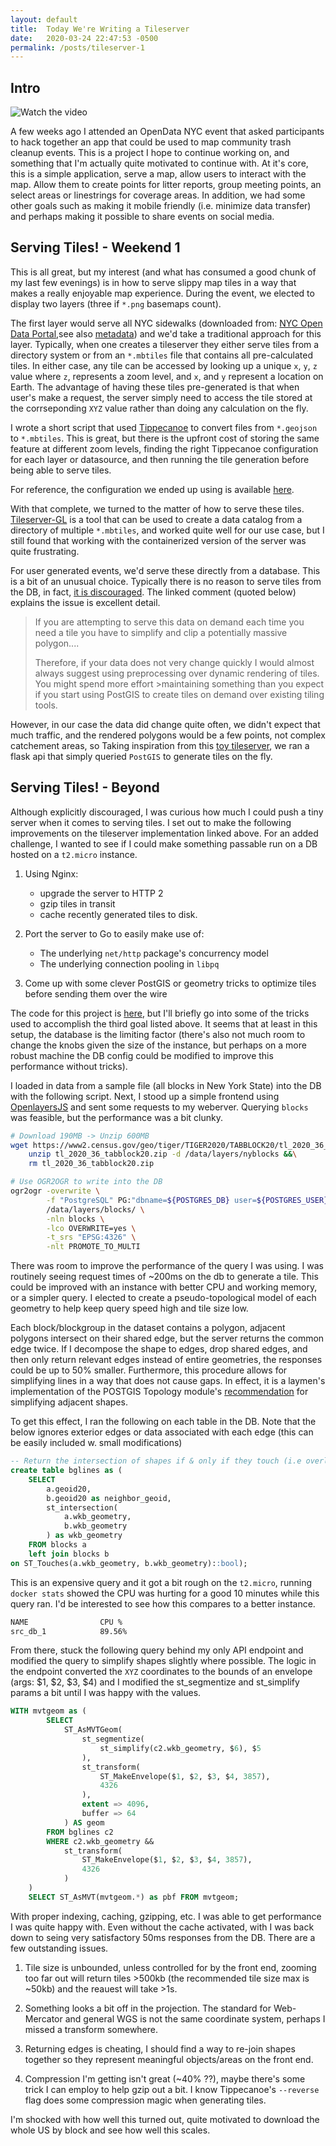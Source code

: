 ```yaml
---
layout: default
title:  Today We're Writing a Tileserver
date:   2020-03-24 22:47:53 -0500
permalink: /posts/tileserver-1
---
```



## Intro

![Watch the video](https://i.gyazo.com/21ba6028e901123ac3b5257b2a78a691.gif)

A few weeks ago I attended an OpenData NYC event that asked participants to hack together an app that could be used to map community trash cleanup events. This is a project I hope to continue working on, and something that I'm actually quite motivated to continue with. At it's core, this is a simple application, serve a map, allow users to interact with the map. Allow them to create points for litter reports, group meeting points, an select areas or linestrings for coverage areas. In addition, we had some other goals such as making it mobile friendly (i.e. minimize data transfer) and perhaps making it possible to share events on social media.

## Serving Tiles! - Weekend 1

This is all great, but my interest (and what has consumed a good chunk of my last few evenings) is in how to serve slippy map tiles in a way that makes a really enjoyable map experience. During the event, we elected to display two layers (three if `*.png` basemaps count).

The first layer would serve all NYC sidewalks (downloaded from: [NYC Open Data Portal](https://data.cityofnewyork.us/City-Government/NYC-Street-Centerline-CSCL-/exjm-f27b),see also [metadata](https://github.com/CityOfNewYork/nyc-geo-metadata/blob/master/Metadata/Metadata_StreetCenterline.md)) and we'd take a traditional approach for this layer. Typically, when one creates a tileserver they either serve tiles from a directory system or from an `*.mbtiles` file that contains all pre-calculated tiles. In either case, any tile can be accessed by looking up a unique `x`, `y`, `z` value where `z`, represents a zoom level, and `x`, and `y` represent a location on Earth. The advantage of having these tiles pre-generated is that when user's make a request, the server simply need to access the tile stored at the corrseponding `XYZ` value rather than doing any calculation on the fly.

I wrote a short script that used [Tippecanoe](https://github.com/mapbox/tippecanoe) to convert files from `*.geojson` to `*.mbtiles`. This is great, but there is the upfront cost of storing the same feature at different zoom levels, finding the right Tippecanoe configuration for each layer or datasource, and then running the tile generation before being able to serve tiles.

For reference, the configuration we ended up using is available [here](https://github.com/Litter-Coalition/Litter-Coalition/blob/fix/tippecanoe/geo_dataproc/dataproc.sh#L29).

With that complete, we turned to the matter of how to serve these tiles. [Tileserver-GL](https://github.com/maptiler/tileserver-gl) is a tool that can be used to create a data catalog from a directory of multiple `*.mbtiles`, and worked quite well for our use case, but I still found that working with the containerized version of the server was quite frustrating.

For user generated events, we'd serve these directly from a database. This is a bit of an unusual choice. Typically there is no reason to serve tiles from the DB, in fact, [it is discouraged](https://news.ycombinator.com/item?id=21938455). The linked comment (quoted below) explains the issue is excellent detail.

>If you are attempting to serve this data on demand each time you need a tile you have to simplify and clip a potentially massive polygon....
>
>Therefore, if your data does not very change quickly I would almost always suggest using preprocessing over dynamic rendering of tiles. You might spend more effort >maintaining something than you expect if you start using PostGIS to create tiles on demand over existing tiling tools.
>

However, in our case the data did change quite often, we didn't expect that much traffic, and the rendered polygons would be a few points, not complex catchement areas, so Taking inspiration from this [toy tileserver](https://blog.crunchydata.com/blog/dynamic-vector-tiles-from-postgis), we ran a flask api that simply queried `PostGIS` to generate tiles on the fly.

## Serving Tiles! - Beyond

Although explicitly discouraged, I was curious how much I could push a tiny server when it comes to serving tiles. I set out to make the following improvements on the tileserver implementation linked above. For an added challenge, I wanted to see if I could make something passable run on a DB hosted on a `t2.micro` instance.

1. Using Nginx:
   - upgrade the server to HTTP 2
   - gzip tiles in transit
   - cache recently generated tiles to disk.
  
2. Port the server to Go to easily make use of:
   - The underlying `net/http` package's concurrency model
   - The underlying connection pooling in `libpq`

3. Come up with some clever PostGIS or geometry tricks to optimize tiles before sending them over the wire

The code for this project is [here](), but I'll briefly go into some of the tricks used to accomplish the third goal listed above. It seems that at least in this setup, the database is the limiting factor (there's also not much room to change the knobs given the size of the instance, but perhaps on a more robust machine the DB config could be modified to improve this performance without tricks).

I loaded in data from a sample file (all blocks in New York State) into the DB with the following script. Next, I stood up a simple frontend using [OpenlayersJS](https://www.google.com/search?client=firefox-b-1-d&q=openlayers) and sent some requests to my weberver. Querying `blocks` was feasible, but the performance was a bit clunky.

```bash
# Download 190MB -> Unzip 600MB
wget https://www2.census.gov/geo/tiger/TIGER2020/TABBLOCK20/tl_2020_36_tabblock20.zip &&\
    unzip tl_2020_36_tabblock20.zip -d /data/layers/nyblocks &&\
    rm tl_2020_36_tabblock20.zip

# Use OGR2OGR to write into the DB
ogr2ogr -overwrite \
        -f "PostgreSQL" PG:"dbname=${POSTGRES_DB} user=${POSTGRES_USER} host=localhost" \
        /data/layers/blocks/ \
        -nln blocks \
        -lco OVERWRITE=yes \
        -t_srs "EPSG:4326" \
        -nlt PROMOTE_TO_MULTI
```

There was room to improve the performance of the query I was using. I was routinely seeing request times of ~200ms on the db to generate a tile. This could be improved with an instance with better CPU and working memory, or a simpler query. I elected to create a pseudo-topological model of each geometry to help keep query speed high and tile size low.

Each block/blockgroup in the dataset contains a polygon, adjacent polygons intersect on their shared edge, but the server returns the common edge twice. If I decompose the shape to edges, drop shared edges, and then only return relevant edges instead of entire geometries, the responses could be up to 50% smaller. Furthermore, this procedure allows for simplifying lines in a way that does not cause gaps. In effect, it is a laymen's implementation of the POSTGIS Topology module's [recommendation](https://trac.osgeo.org/postgis/wiki/UsersWikiSimplifyPreserveTopology) for simplifying adjacent shapes.

To get this effect, I ran the following on each table in the DB. Note that the below ignores exterior edges or data associated with each edge (this can be easily included w. small modifications)

```SQL
-- Return the intersection of shapes if & only if they touch (i.e overlap, but have no shared interior points)
create table bglines as (
    SELECT
        a.geoid20,
        b.geoid20 as neighbor_geoid,
        st_intersection(
            a.wkb_geometry,
            b.wkb_geometry
        ) as wkb_geometry
    FROM blocks a
    left join blocks b
on ST_Touches(a.wkb_geometry, b.wkb_geometry)::bool);
```

This is an expensive query and it got a bit rough on the `t2.micro`, running `docker stats` showed the CPU was hurting for a good 10 minutes while this query ran. I'd be interested to see how this compares to a better instance.

```bash
NAME                CPU %
src_db_1            89.56%
```

From there, stuck the following query behind my only API endpoint and modified the query to simplify shapes slightly where possible. The logic in the endpoint converted the `XYZ` coordinates to the bounds of an envelope (args: $1, $2, $3, $4)
and I modified the st_segmentize and st_simplify params a bit until I was happy with the values.

```SQL
WITH mvtgeom as (
        SELECT
            ST_AsMVTGeom(
                st_segmentize(
                    st_simplify(c2.wkb_geometry, $6), $5
                ),
                st_transform(
                    ST_MakeEnvelope($1, $2, $3, $4, 3857),
                    4326
                ),
                extent => 4096,
                buffer => 64
            ) AS geom
        FROM bglines c2
        WHERE c2.wkb_geometry &&
            st_transform(
                ST_MakeEnvelope($1, $2, $3, $4, 3857),
                4326
            )
    )
    SELECT ST_AsMVT(mvtgeom.*) as pbf FROM mvtgeom;
```

With proper indexing, caching, gzipping, etc. I was able to get performance I was quite happy with. Even without the cache activated, with I was back down to seing very satisfactory 50ms responses from the DB. There are a few outstanding issues.

1. Tile size is unbounded, unless controlled for by the front end, zooming too far out will return tiles >500kb (the recommended tile size max is ~50kb) and the reauest will take >1s.

2. Something looks a bit off in the projection. The standard for Web-Mercator and general WGS is not the same coordinate system, perhaps I missed a transform somewhere.

3. Returning edges is cheating, I should find a way to re-join shapes together so they represent meaningful objects/areas on the front end.

4. Compression I'm getting isn't great (~40% ??), maybe there's some trick I can employ to help gzip out a bit. I know Tippecanoe's `--reverse` flag does some compression magic when generating tiles.

I'm shocked with how well this turned out, quite motivated to download the whole US by block and see how well this scales.
